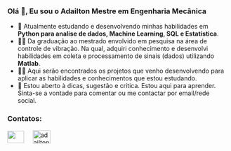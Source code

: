 ### Olá 👋, Eu sou o Adailton Mestre em Engenharia Mecânica

- 🔭 Atualmente estudando e desenvolvendo minhas habilidades em <b>Python para analise de dados, Machine Learning, SQL e Estatística</b>.
- 👨‍🎓 Da graduação ao mestrado envolvido em pesquisa na área de controle de vibração. Na qual, adquiri conhecimento e desenvolvi habilidades em coleta e processamento de sinais (dados) utilizando <b>Matlab</b>.
- 👨‍💻 Aqui serão encontrados os projetos que venho desenvolvendo para aplicar as habilidades e conhecimentos que estou estudando.
- 💬 Estou aberto à dicas, sugestão e critica. Estou aqui para aprender. Sinta-se a vontade para comentar ou me contactar por email/rede social.

<h3 align="left">Contatos:</h3>
<p align="left"> <a href="mailto:adailton.goh@gmail.com" target="blank" rel="noreferrer"><img src="https://raw.githubusercontent.com/gilbarbara/logos/f31ecd8b034658fd5b1dd40aa16614767aeaa9ee/logos/google-gmail.svg" height="28" width="38" align="center"></a> &nbsp;&nbsp;&nbsp;&nbsp;<a href="https://www.linkedin.com/in/adailton-gomes-pereira-0649a0176/" target="blank"><img align="center" src="https://raw.githubusercontent.com/rahuldkjain/github-profile-readme-generator/master/src/images/icons/Social/linked-in-alt.svg" alt="adailton-gomes-pereira-0649a0176" height="30" width="40" /></a>
</p>


<!--
**jubileu001/jubileu001** is a ✨ _special_ ✨ repository because its `README.md` (this file) appears on your GitHub profile.

Here are some ideas to get you started:

- 🔭 Atualmente estuda
- 🌱 I’m currently learning ...
- 👯 I’m looking to collaborate on ...
- 🤔 I’m looking for help with ...
- 💬 Ask me about ...
- 📫 How to reach me: ...
- 😄 Pronouns: ...
- ⚡ Fun fact: ...
-->
